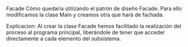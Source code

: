 Facade
  Cómo quedaría utilizando el patrón de diseño Facade. Para ello modificamos la clase Main y creamos otra que hará de fachada.


Explicacion:
  Al crear la clase Facade hemos facilitado la realización del proceso al programa principal, liberándole de tener que acceder directamente a cada elemento del subsistema.